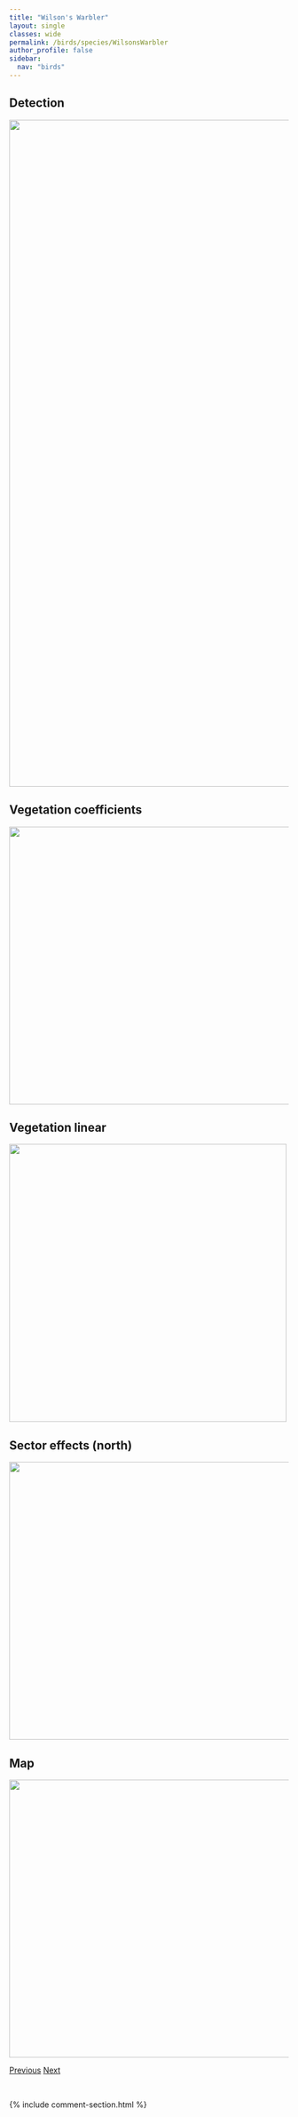 ```yaml
---
title: "Wilson's Warbler"
layout: single
classes: wide
permalink: /birds/species/WilsonsWarbler
author_profile: false
sidebar:
  nav: "birds"
---
```


<h2>Detection</h2>

<a href="https://drive.google.com/uc?export=view&id=12gjoAIESx8GyAXB4dgLrut3wQX3nDZsT">
<img src="https://drive.google.com/uc?export=view&id=12gjoAIESx8GyAXB4dgLrut3wQX3nDZsT" height = "1200" width = "800">
</a>

<h2>Vegetation coefficients</h2>

<a href="https://drive.google.com/uc?export=view&id=1YSd8AsULLC2kHr__HdzANwfgVqIlFT09">
<img src="https://drive.google.com/uc?export=view&id=1YSd8AsULLC2kHr__HdzANwfgVqIlFT09" height = "500" width = "1000">
</a>

<h2>Vegetation linear</h2>

<a href="https://drive.google.com/uc?export=view&id=1p_m8On1U7rAyTqRsyDYr0nU5qt7tjJrn">
<img src="https://drive.google.com/uc?export=view&id=1p_m8On1U7rAyTqRsyDYr0nU5qt7tjJrn" height = "500" width = "500">
</a>

<h2>Sector effects (north)</h2>

<a href="https://drive.google.com/uc?export=view&id=16ymW15XLBjxDoKFbIw7LINdTaXt6SKnB">
<img src="https://drive.google.com/uc?export=view&id=16ymW15XLBjxDoKFbIw7LINdTaXt6SKnB" height = "500" width = "1000">
</a>

<h2>Map</h2>

<a href="https://drive.google.com/uc?export=view&id=1693LDn_JHYkfZDZ6_n-ASnNU1gUYwCyY">
<img src="https://drive.google.com/uc?export=view&id=1693LDn_JHYkfZDZ6_n-ASnNU1gUYwCyY" height = "500" width = "1500">
</a>

<a href="/birds/species/WilsonsSnipe/" class="pagination--pager" title="Wilson's Snipe">Previous</a> <a href="/birds/species/WinterWren/" class="pagination--pager" title="Winter Wren">Next</a>

<p>&nbsp;</p>

{% include comment-section.html %}
